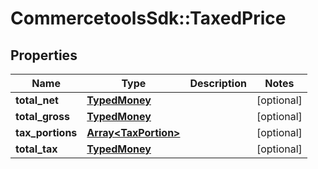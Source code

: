 # CommercetoolsSdk::TaxedPrice

## Properties
Name | Type | Description | Notes
------------ | ------------- | ------------- | -------------
**total_net** | [**TypedMoney**](TypedMoney.md) |  | [optional] 
**total_gross** | [**TypedMoney**](TypedMoney.md) |  | [optional] 
**tax_portions** | [**Array&lt;TaxPortion&gt;**](TaxPortion.md) |  | [optional] 
**total_tax** | [**TypedMoney**](TypedMoney.md) |  | [optional] 

